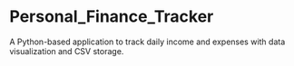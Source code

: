 # Personal_Finance_Tracker
A Python-based application to track daily income and expenses with data visualization and CSV storage.
